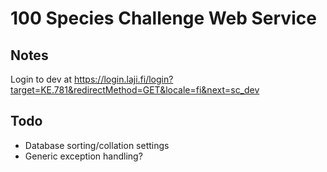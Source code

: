 # 100 Species Challenge Web Service

## Notes

Login to dev at
https://login.laji.fi/login?target=KE.781&redirectMethod=GET&locale=fi&next=sc_dev

## Todo

- Database sorting/collation settings
- Generic exception handling?
